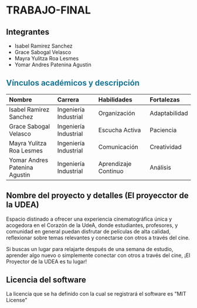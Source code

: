 # TRABAJO-FINAL
## Integrantes
- Isabel Ramirez Sanchez
- Grace Sabogal Velasco
- Mayra Yulitza Roa Lesmes
- Yomar Andres Patenina Agustin
  
## <font color='157699'> **Vínculos académicos y descripción** </font>
| Nombre | Carrera	| Habilidades | Fortalezas | 
|:---|:---|:---|:---|
| Isabel Ramirez Sanchez | Ingeniería Industrial	| Organización	| Adaptabilidad	|
| Grace Sabogal Velasco | Ingeniería Industrial	| Escucha Activa	| Paciencia	|
| Mayra Yulitza Roa Lesmes | Ingeniería Industrial	| Comunicación	| Creatividad	|
| Yomar Andres Patenina Agustin | Ingeniería Industrial	| Aprendizaje Continuo	| Análisis	|

## Nombre del proyecto y detalles (El proyecctor de la UDEA)

Espacio distinado a ofrecer una experiencia cinematográfica única y acogedora en el Corazón de la UdeA, donde estudiantes, profesores, 
y comunidad en general puedan disfrutar de películas de alta calidad, reflexionar sobre temas relevantes y conectarse con otros a través del cine.

Si buscas un lugar para relajarte después de una semana de estudio, aprender algo nuevo o simplemente conectar con otros a través del cine, ¡El Proyector de la UDEA es tu lugar!

## Licencia del software

La licencia que se ha definido con la cual se registrará el software es "MIT License"
